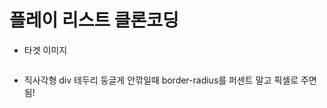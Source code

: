 # 플레이 리스트 클론코딩
- 타겟 이미지

<img src="https://i.imgur.com/CrxAdjM.png" alt="">

- 직사각형 div 테두리 둥글게 안깎일때 border-radius를 퍼센트 말고 픽셀로 주면됨!